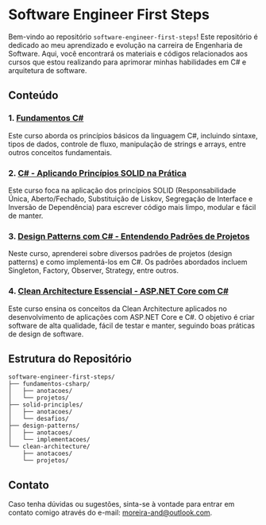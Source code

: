 # Software Engineer First Steps

Bem-vindo ao repositório `software-engineer-first-steps`! Este repositório é dedicado ao meu aprendizado e evolução na carreira de Engenharia de Software. Aqui, você encontrará os materiais e códigos relacionados aos cursos que estou realizando para aprimorar minhas habilidades em C# e arquitetura de software.

## Conteúdo

### 1. [Fundamentos C#](https://balta.io/cursos/fundamentos-csharp)
Este curso aborda os princípios básicos da linguagem C#, incluindo sintaxe, tipos de dados, controle de fluxo, manipulação de strings e arrays, entre outros conceitos fundamentais.

### 2. [C# - Aplicando Princípios SOLID na Prática](https://www.udemy.com/share/1040nA3@Cj6gUq-xcOaUs6UJ_YlqTpL4nsHMGhvEP1O8Hvxx9E4SxVrdpzk_jJ3oNc26kkXCmQ==/)
Este curso foca na aplicação dos princípios SOLID (Responsabilidade Única, Aberto/Fechado, Substituição de Liskov, Segregação de Interface e Inversão de Dependência) para escrever código mais limpo, modular e fácil de manter.

### 3. [Design Patterns com C# - Entendendo Padrões de Projetos](https://www.udemy.com/share/1048Da3@P4-XCPX5tx5P8XRNo8IG_M8_tlBe3nHkIBiudP4xE6LOxMYsfnh_Q2scMytKXK4-aA==/)
Neste curso, aprenderei sobre diversos padrões de projetos (design patterns) e como implementá-los em C#. Os padrões abordados incluem Singleton, Factory, Observer, Strategy, entre outros.

### 4. [Clean Architecture Essencial - ASP.NET Core com C#](https://www.udemy.com/share/104Fju3@VguVLyeAlqTbfn1HcY9SKePyRZWfZfCzMXe2cYN-LZYGWgGRZiSHZROHLBpQMoy3bQ==/)
Este curso ensina os conceitos da Clean Architecture aplicados no desenvolvimento de aplicações com ASP.NET Core e C#. O objetivo é criar software de alta qualidade, fácil de testar e manter, seguindo boas práticas de design de software.

## Estrutura do Repositório

```
software-engineer-first-steps/
├── fundamentos-csharp/
│   ├── anotacoes/
│   └── projetos/
├── solid-principles/
│   ├── anotacoes/
│   └── desafios/
├── design-patterns/
│   ├── anotacoes/
│   └── implementacoes/
└── clean-architecture/
    ├── anotacoes/
    └── projetos/
```

## Contato

Caso tenha dúvidas ou sugestões, sinta-se à vontade para entrar em contato comigo através do e-mail: [moreira-and@outlook.com](mailto:moreira-and@outlook.com).

